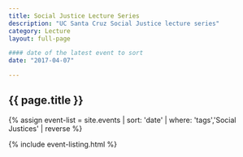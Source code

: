 ```yaml
---
title: Social Justice Lecture Series
description: "UC Santa Cruz Social Justice lecture series"
category: Lecture
layout: full-page

#### date of the latest event to sort
date: "2017-04-07"

---
```

<section id="main-content">
<div class="grid-container large">
<section class="heading">
<h2 class="underline">{{ page.title }}</h2>
</section>

<div class="events-card-list fade-out-siblings">
{% assign event-list = site.events | sort: 'date' | where: 'tags','Social Justices' | reverse %}

{% include event-listing.html %}
